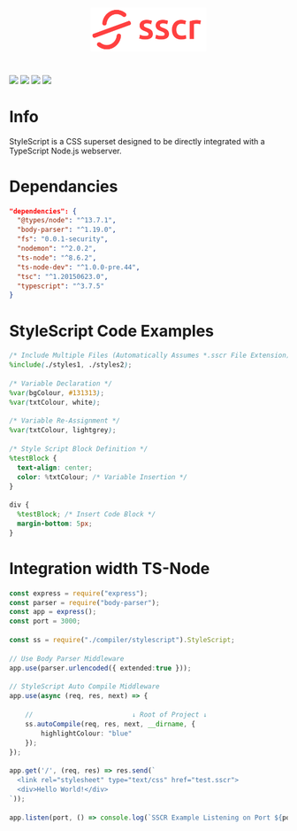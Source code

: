 <div align="center">
  <h1><img src="/icons/stylescript-logo-full.png" width="210"></h1>
</div>
<br>

<div align="left">
  <img src="https://img.shields.io/badge/node-%3E%3D%206.0.0-brightgreen">
  <img src="https://img.shields.io/badge/platform-linux--64%20%7C%20win--32%20%7C%20osx--64%20%7C%20win--64-lightgrey">
  <img src="https://img.shields.io/badge/license-ISC-blue">
  <img src="https://img.shields.io/badge/language-TypeScript-yellow">
 </div>

# Info
StyleScript is a CSS superset designed to be directly integrated with a TypeScript Node.js webserver.

# Dependancies
```json
"dependencies": {
  "@types/node": "^13.7.1",
  "body-parser": "^1.19.0",
  "fs": "0.0.1-security",
  "nodemon": "^2.0.2",
  "ts-node": "^8.6.2",
  "ts-node-dev": "^1.0.0-pre.44",
  "tsc": "^1.20150623.0",
  "typescript": "^3.7.5"
}
```

# StyleScript Code Examples
```scss
/* Include Multiple Files (Automatically Assumes *.sscr File Extension) */
%include(./styles1, ./styles2);

/* Variable Declaration */
%var(bgColour, #131313);
%var(txtColour, white);

/* Variable Re-Assignment */
%var(txtColour, lightgrey);

/* Style Script Block Definition */
%testBlock {
  text-align: center;
  color: %txtColour; /* Variable Insertion */
}

div {
  %testBlock; /* Insert Code Block */
  margin-bottom: 5px;
}

```

# Integration width TS-Node
```typescript
const express = require("express");
const parser = require("body-parser");
const app = express();
const port = 3000;

const ss = require("./compiler/stylescript").StyleScript;

// Use Body Parser Middleware
app.use(parser.urlencoded({ extended:true }));

// StyleScript Auto Compile Middleware
app.use(async (req, res, next) => {
    
    //                         ↓ Root of Project ↓
    ss.autoCompile(req, res, next, __dirname, {
        highlightColour: "blue"
    });
});

app.get('/', (req, res) => res.send(`
  <link rel="stylesheet" type="text/css" href="test.sscr">
  <div>Hello World!</div>
`));

app.listen(port, () => console.log(`SSCR Example Listening on Port ${port}!`));
```

